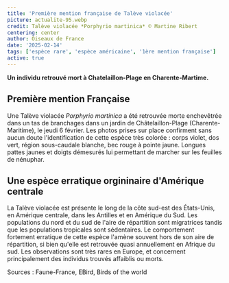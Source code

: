 ```yaml
---
title: 'Première mention française de Talève violacée'
picture: actualite-95.webp
credit: Talève violacée *Porphyrio martinica* © Martine Ribert
centering: center
author: Oiseaux de France
date: '2025-02-14'
tags: ['espèce rare', 'espèce américaine', '1ère mention française']
active: true
---
```


**Un individu retrouvé mort à Chatelaillon-Plage en Charente-Martime.**

## Première mention Française 
Une Talève violacée *Porphyrio martinica* a été retrouvée morte enchevêtrée dans un tas de branchages dans un jardin de Châtelaillon-Plage (Charente-Maritime), le jeudi 6 février. Les photos prises sur place confirment sans aucun doute l'identification de cette espèce très colorée : corps violet, dos vert, région sous-caudale blanche, bec rouge à pointe jaune. Longues pattes jaunes et doigts démesurés lui permettant de marcher sur les feuilles de nénuphar.



## Une espèce erratique orgininaire d'Amérique centrale 
La Talève violacée est présente le long de la côte sud-est des États-Unis, en Amérique centrale, dans les Antilles et en Amérique du Sud. Les populations du nord et du sud de l'aire de répartition sont migratrices tandis que les populations tropicales sont sédentaires. Le comportement fortement erratique de cette espèce l'amène souvent hors de son aire de répartition, si bien qu'elle est retrouvée quasi annuellement en Afrique du sud. Les observations sont très rares en Europe, et concernent principalement des individus trouvés affaiblis ou morts.

Sources : Faune-France, EBird, Birds of the world
